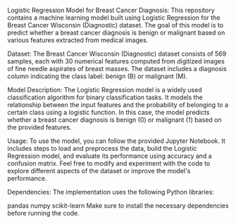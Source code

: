 Logistic Regression Model for Breast Cancer Diagnosis:
This repository contains a machine learning model built using Logistic Regression for the Breast Cancer Wisconsin (Diagnostic) dataset. The goal of this model is to predict whether a breast cancer diagnosis is benign or malignant based on various features extracted from medical images.

Dataset:
The Breast Cancer Wisconsin (Diagnostic) dataset consists of 569 samples, each with 30 numerical features computed from digitized images of fine needle aspirates of breast masses. The dataset includes a diagnosis column indicating the class label: benign (B) or malignant (M).

Model Description:
The Logistic Regression model is a widely used classification algorithm for binary classification tasks. It models the relationship between the input features and the probability of belonging to a certain class using a logistic function. In this case, the model predicts whether a breast cancer diagnosis is benign (0) or malignant (1) based on the provided features.

Usage:
To use the model, you can follow the provided Jupyter Notebook. It includes steps to load and preprocess the data, build the Logistic Regression model, and evaluate its performance using accuracy and a confusion matrix. Feel free to modify and experiment with the code to explore different aspects of the dataset or improve the model's performance.

Dependencies:
The implementation uses the following Python libraries:

pandas
numpy
scikit-learn
Make sure to install the necessary dependencies before running the code.
